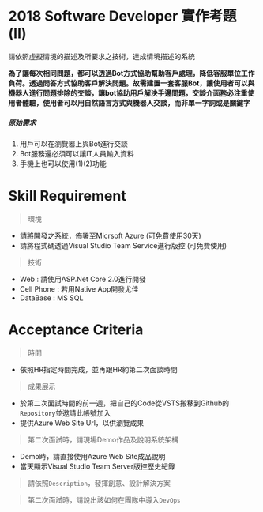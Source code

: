 # 2018 Software Developer 實作考題 (II)
請依照虛擬情境的描述及所要求之技術，達成情境描述的系統

**為了讓每次相同問題，都可以透過Bot方式協助幫助客戶處理，降低客服單位工作負荷。透過問答方式協助客戶解決問題。故需建置一套客服Bot，讓使用者可以與機器人進行問題排除的交談，讓bot協助用戶解決手邊問題，交談介面務必注重使用者體驗，使用者可以用自然語言方式與機器人交談，而非單一字詞或是關鍵字**

##### 原始需求
1. 用戶可以在瀏覽器上與Bot進行交談
2. Bot服務還必須可以讓IT人員輸入資料
3. 手機上也可以使用(1)(2)功能

# Skill Requirement
> 環境
- 請將開發之系統，佈署至Micrsoft Azure (可免費使用30天)
- 請將程式碼透過Visual Studio Team Service進行版控 (可免費使用)
> 技術
- Web : 請使用ASP.Net Core 2.0進行開發
- Cell Phone : 若用Native App開發尤佳
- DataBase : MS SQL

# Acceptance Criteria
> 時間
- 依照HR指定時間完成，並再跟HR約第二次面談時間

> 成果展示
- 於第二次面試時間的前一週，把自己的Code從VSTS搬移到Github的`Repository`並邀請此帳號加入
- 提供Azure Web Site Url，以供瀏覽成果

> 第二次面試時，請現場Demo作品及說明系統架構
- Demo時，請直接使用Azure Web Site成品說明
- 當天顯示Visual Studio Team Server版控歷史紀錄

> 請依照`Description`，發揮創意、設計解決方案

> 第二次面試時，請說出該如何在團隊中導入`DevOps`
